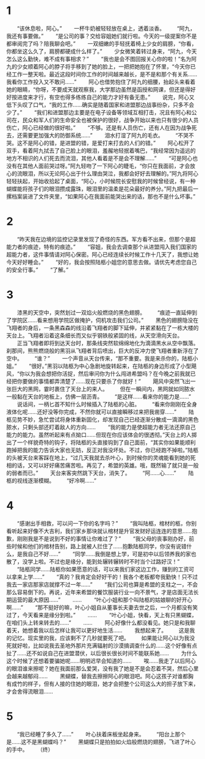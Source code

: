# 1
　　“该休息啦，阿心。”
　　一杯牛奶被轻轻放在桌上，透着淡香。
　　“阿九，我还有事要做。”
　　“是公司的事？交给容姐她们就行啦。今天的一级提案你不是都审阅完了吗？陪我聊会吧。”
　　一双细嫩的手轻抚着椅上少女的肩膀，“你看，你都坐这么久了，肩膀都硬成什么样了。”
　　少女微笑着转过身来，“阿九，今天怎么这么勤快，难不成有事相求？”
　　“我也是会不图回报关心你的啦！”名为阿九的少女顺着阿心的脖子将手移到了她的脸上，一把把她抱在了怀里，“今天你已经工作一整天啦。最近这段时间你工作的时间越来越长，是不是和那个有关系……我看你工作投入又不敢问……”
　　阿心也借势抱住了阿九的细腰，抬起头来看着她的眼睛，“你呀，不要成天就观察我，大学那边虽然是函授和网课，但还是得好好按进度来才行，有空也得多练练自己的能力才好有备无患。”
　　说完，阿心又低下头叹了口气，“我的工作……确实是随着国家和进盟那边战事纷杂，只多不会少了。”
　　“我们和进盟那边主要是在电子设备等领域互相打击，况且有阿心和公司在，民众和军人们的生命安全也被保护的很好，战争开始以来也只有很少的人员伤亡，阿心已经做的很好啦。”
　　“不够。还是有人员伤亡，还有人在因为战争死去，还需要更加强大的防御系统……”
　　泪水打湿了阿九的毛衣。
　　“不哭不哭。这不是阿心的错，是进盟的错，是爱打来打去的人们的错。”
　　阿心松开了双手，看着阿九拭去了自己脸上的眼泪，羞赧地轻抿着嘴巴，“我经常因为遥远的地方不相识的人们死去而流泪，其他人看着是不是会不理解……”
　　“可是阿心也没有在其他人面前哭过呀。”阿九轻吻了一下阿心的睫毛，“你只在我面前，才会放心的流眼泪，所以无论阿心出于什么理由哭泣，我都会好好去理解的。”阿九将阿心轻轻扶起，开始收拾起了桌面，“阿心，小时候院长安慰我的时候曾经说，有一种蝴蝶能将孩子们的眼泪攒成露珠，眼泪里的温柔是花朵最好的养分。”阿九把最后一摞档案装进了文件夹里，“如果阿心在我面前能哭出来的话，那也不是什么坏事。”
# 2
　　“昨天我在边境的监控记录里发现了奇怪的东西。军方看不出来，但那个是超能力者的痕迹，特有的痕迹。”
　　“容姐，我会去调查那个从进盟闯入我们国家的超能力者，这件事情请对阿心保密。阿心已经连续长时候工作十几天了，我想让她今天好好睡会。”
　　“好的，我会按照陆柩小姐您的意思去做。请优先考虑您自己的安全行事。”
　　“了解。”
# 3
　　漆黑的天空中，突然划过一双焰火般燃烧的黑色翅膀。
　　“痕迹一直延伸到了学院区……看来想用学院区做掩护，伺机攻击我们公司。”
　　黑色的翅膀隐没在飞翔者的身后，一条黑森森的线沿着飞翔者的脚下延伸，并紧紧黏在了一栋大楼的天台上。飞翔者沿着这条细长而又似乎钢铁般紧固的线，从天空滑向天台。
　　正当飞翔者即将到达天台时，那条线突然软绵绵地化为滴滴黑水从空中飘落。刹那间，熊熊燃烧般的黑羽从飞翔者背后喷出，巨大的反冲力使飞翔者重新浮在了空中。
　　“谁？”
　　一个声音从天台传来，“那不重要。我是来杀你的，陆柩小姐。”
　　“很好。”黑羽以陆柩为中心急剧地旋转起来，在陆柩的身边形成了小型飓风，“你以为我会想把你活捉，然后审问你为什么闯进希盟吗？在今晚之前我就已经把你要做的事情都弄清楚了……现在只要杀了你就好！”
　　飓风中突然飞出一张巨大的黑网，霎时裹住了天台上的来人。
　　但在一瞬间内，黑网就如同脓水一般黏在天台的地板上，仿佛一层沥青。
　　“是这样……看来你的能力是……”
　　说话间，一柄匕首不知什么时候插入了陆柩的心脏。
　　“看来你刚刚在全身液体化呢……还好没等你完成，不然你就可以直接瞬移过来把我凿穿……”
　　陆柩见势不妙，急忙尝试将身体重新固化，却发现自己已经逐渐分散成一滴滴的黑色脓水，只剩头部还盯着敌人的方向……
　　“我的能力是使超能力者无法还原自己能力的能力。虽然听起来有点拗口……但现在你应该体会的很透彻。”天台上的人掷出了一个样貌奇特的钩子，将陆柩的头直接钩到了自己面前，“其实你如果能顺利跑掉把我的能力告诉大家也无妨，反正对我没坏处。不过，你已经跑不掉啦。”陆柩的头被天台来客踩在地上，“过几天我就去杀叶心，到时候你的灵魂能看到她的死相的话，又可以好好痛苦痛苦啦。再见了，希盟的英雄。哦，既然输了就只是一般的弱者而已。”
　　天台来客突然跳下天台，消失了。
　　“阿……心……”
　　陆柩的视线逐渐模糊。
　　“好冷啊……”
# 4
　　“感谢出手相救，可以问一下你的名字吗？”
　　“我叫陆柩，棺材的柩，你别看听起来好像不大吉利，我们家乡那块就认棺材是升官发财好运连连的意思……抱歉，刚刚我是不是说到不好的事情让你难过了？”
　　“我父母的丧事刚办好，前些时候和他们的棺材告别，路上就被人拦住了……抱歉陆柩同学，你没有说错什么，是我自己不好……”
　　“同学……我倒是想上学，可是初中以后领养我的家也散了，没学上啦。不过也是缘分，能到处辗转辗转时不时当个过路好汉！”
　　“陆柩同学……陆柩你如果愿意的话，可以来我们家这边工作，赚到的工资可以拿来上学……”
　　“真的？我肯定会好好干的！我各个老板都夸我勤快！只不过我去一家店那家店就撑不过一年……”
　　“我们公司也算是希盟的支柱之一，不会那么容易倒下的。再说，近年来希盟的餐饮服装行业一向不景气，才是店面无法长期运营的最大原因……”
　　……
　　“叶心小姐和那个叫陆柩的姑娘聊的好开心啊……”
　　“那不挺好的嘛，叶心小姐自从董事长夫妻去世之后，一个月都没有笑过了，今天看来是缘分到啦。”
　　……
　　“叶心小姐，快看，天上有只黑蝴蝶，在咱们头上转来转去的……”
　　……
　　阿心好像什么都没看见。她只是和我聊着天，她想着我以后怎样让我可以更好地生活……
　　我想起来了。
　　这是我的记忆。现实里的我，应该剩不了几秒就要死了吧。
　　如果能让阿心以为我没死就好啦，比如说我去圣地外那片充满辐射的沙漠搞调查什么的……这个好像有点扯了……还不如说自己在进盟潜伏，以后很长很长时间不能联系她……
　　为什么这个时候了还想着要骗她呢……明明迟早会知道的……
　　唉……我走了以后阿心的眼泪谁来擦呢？她在我面前那么爱哭，没有我了她是不是会忍着不哭，然后心里会越来越郁闷……
　　黑蝴蝶，替我去擦擦阿心的眼泪吧。阿心这孩子对谁都胸有成竹的样子，但有人接的住她的眼泪，她才会把整个公司这么大的担子放下来，才会舍得流眼泪……
# 5
　　“我已经睡了多久了……”
　　叶心扶着床板坐起身来。
　　“阳台上那个是……这不是黑蝴蝶吗？”
　　黑蝴蝶只是拍拍如火焰般燃烧的翅膀，飞进了叶心的手中。
　　（终）
<!-- ##{"timestamp":1561892254}## -->